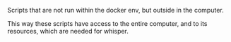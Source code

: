Scripts that are not run within the docker env, but outside in the computer.

This way these scripts have access to the entire computer, and to its resources, which are needed for whisper.